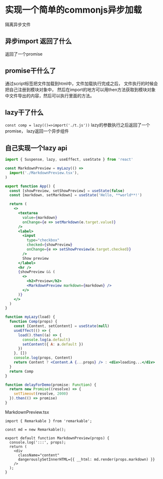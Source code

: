 # 实现一个简单的commonjs异步加载

隔离异步文件

## 异步import 返回了什么

返回了一个promise

## promise干什么了

通过script标签把文件加载到html中，文件加载执行完成之后，
文件执行的时候会把自己注册到模块对象中，
然后在import的地方可以用then方法获取到模块对象中文件导出的内容，然后可以执行里面的方法。

## lazy干了什么

`const comp = lazy(()=>import('./t.js'))`
lazy的参数执行之后返回了一个promise，
lazy返回一个异步组件

## 自己实现一个lazy api

```jsx
import { Suspense, lazy, useEffect, useState } from 'react'

const MarkdownPreview = myLazy(() =>
  import('./MarkdownPreview.tsx'),
)

export function App() {
  const [showPreview, setShowPreview] = useState(false)
  const [markdown, setMarkdown] = useState('Hello, **world**!')

  return (
    <>
      <textarea
        value={markdown}
        onChange={e => setMarkdown(e.target.value)}
      />
      <label>
        <input
          type="checkbox"
          checked={showPreview}
          onChange={e => setShowPreview(e.target.checked)}
        />
        Show preview
      </label>
      <hr />
      {showPreview && (
        <>
          <h2>Preview</h2>
          <MarkdownPreview markdown={markdown} />
        </>
      )}
    </>
  )
}

function myLazy(load) {
  function Comp(props) {
    const [Content, setContent] = useState(null)
    useEffect(() => {
      load().then((a) => {
        console.log(a.default)
        setContent({ A: a.default })
      })
    }, [])
    console.log(props, Content)
    return Content ? <Content.A {...props} /> : <div>loading...</div>
  }
  return Comp
}

function delayForDemo(promise: Function) {
  return new Promise((resolve) => {
    setTimeout(resolve, 2000)
  }).then(() => promise)
}

```

MarkdownPreview.tsx

```
import { Remarkable } from 'remarkable';

const md = new Remarkable();

export default function MarkdownPreview(props) {
  console.log(':::', props);
  return (
    <div
      className="content"
      dangerouslySetInnerHTML={{ __html: md.render(props.markdown) }}
    />
  );
}

```
